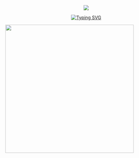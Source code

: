 <p align="center">
    <img src="https://capsule-render.vercel.app/api?type=waving&height=300&color=gradient&text=Welcome%20to%20my%20space&fontAlign=48&fontColor=0d1117&animation=fadeIn&stroke=0d1117&reversal=false&desc=Salianbooth&descAlign=61&descAlignY=38" />
</p>
<p align="center">
<a href="https://git.io/typing-svg"><img src="https://readme-typing-svg.demolab.com?font=Fira+Code&pause=1000&color=A347F7&center=&vCenter=&repeat=&width=444&lines=Welcome+to+my+Github+profile+page!;I'm+addicted+to+programming" alt="Typing SVG" /></a>
</p>


<img align="center" width="400" src="https://github-readme-stats.vercel.app/api?username=Salianbooth&theme=transparent&include_all_commits=true&show_icons=true&hide_border=true" />

